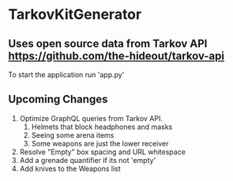 TarkovKitGenerator
=======

## Uses open source data from Tarkov API https://github.com/the-hideout/tarkov-api

To start the application run 'app.py'


## Upcoming Changes
1. Optimize GraphQL queries from Tarkov API.  
    1. Helmets that block headphones and masks
    2. Seeing some arena items  
    3. Some weapons are just the lower receiver
2. Resolve "Empty" box spacing and URL whitespace
3. Add a grenade quantifier if its not 'empty' 
3. Add knives to the Weapons list
